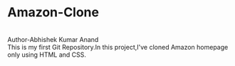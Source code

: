 # Amazon-Clone
<br/>
Author-Abhishek Kumar Anand
<br/>
This is my first Git Repository.In this project,I've cloned Amazon homepage only using HTML and CSS.
